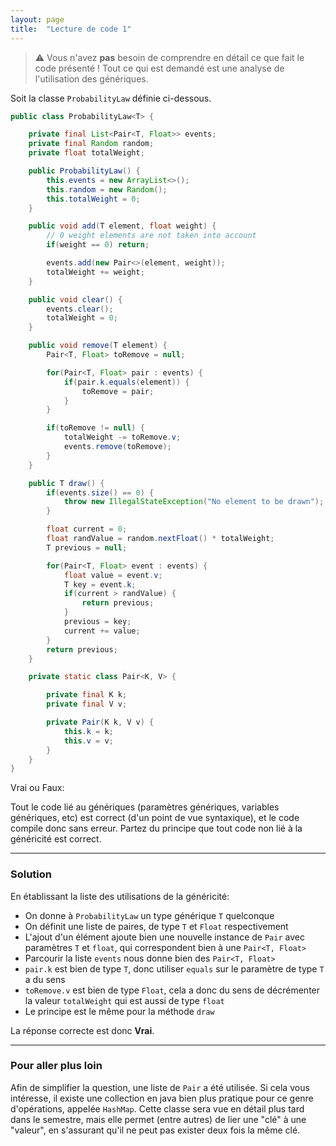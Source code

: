 ```yaml
---
layout: page
title:  "Lecture de code 1"
---
```


> ⚠️ Vous n'avez **pas** besoin de comprendre en détail ce que fait le code présenté ! Tout ce qui est demandé est une analyse de l'utilisation des génériques.

Soit la classe `ProbabilityLaw` définie ci-dessous.
```java
public class ProbabilityLaw<T> {

    private final List<Pair<T, Float>> events;
    private final Random random;
    private float totalWeight;

    public ProbabilityLaw() {
        this.events = new ArrayList<>();
        this.random = new Random();
        this.totalWeight = 0;
    }

    public void add(T element, float weight) {
        // 0 weight elements are not taken into account
        if(weight == 0) return;

        events.add(new Pair<>(element, weight));
        totalWeight += weight;
    }

    public void clear() {
        events.clear();
        totalWeight = 0;
    }

    public void remove(T element) {
        Pair<T, Float> toRemove = null;

        for(Pair<T, Float> pair : events) {
            if(pair.k.equals(element)) {
                toRemove = pair;
            }
        }

        if(toRemove != null) {
            totalWeight -= toRemove.v;
            events.remove(toRemove);
        }
    }

    public T draw() {
        if(events.size() == 0) {
            throw new IllegalStateException("No element to be drawn");
        }

        float current = 0;
        float randValue = random.nextFloat() * totalWeight;
        T previous = null;

        for(Pair<T, Float> event : events) {
            float value = event.v;
            T key = event.k;
            if(current > randValue) {
                return previous;
            }
            previous = key;
            current += value;
        }
        return previous;
    }

    private static class Pair<K, V> {

        private final K k;
        private final V v;

        private Pair(K k, V v) {
            this.k = k;
            this.v = v;
        }
    }
}
```

Vrai ou Faux: 

Tout le code lié au génériques (paramètres génériques, variables génériques, etc) est correct (d'un point de vue syntaxique), et le code compile donc sans erreur. Partez du principe que tout code non lié à la généricité est correct.


***

### Solution

En établissant la liste des utilisations de la généricité:

- On donne à `ProbabilityLaw` un type générique `T` quelconque
- On définit une liste de paires, de type `T` et `Float` respectivement
- L'ajout d'un élément ajoute bien une nouvelle instance de `Pair` avec paramètres `T` et `float`, qui correspondent bien à une `Pair<T, Float>`
- Parcourir la liste `events` nous donne bien des `Pair<T, Float>`
- `pair.k` est bien de type `T`, donc utiliser `equals` sur le paramètre de type `T` a du sens
- `toRemove.v` est bien de type `Float`, cela a donc du sens de décrémenter la valeur `totalWeight` qui est aussi de type `float`
- Le principe est le même pour la méthode `draw`

La réponse correcte est donc **Vrai**.

***

### Pour aller plus loin

Afin de simplifier la question, une liste de `Pair` a été utilisée. Si cela vous intéresse, il existe une collection en java bien plus pratique pour ce genre d'opérations, appelée `HashMap`. Cette classe sera vue en détail plus tard dans le semestre, mais elle permet (entre autres) de lier une "clé" à une "valeur", en s'assurant qu'il ne peut pas exister deux fois la même clé.
